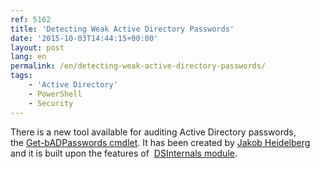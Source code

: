 ```yaml
---
ref: 5162
title: 'Detecting Weak Active Directory Passwords'
date: '2015-10-03T14:44:15+00:00'
layout: post
lang: en
permalink: /en/detecting-weak-active-directory-passwords/
tags:
    - 'Active Directory'
    - PowerShell
    - Security
---
```


There is a new tool available for&nbsp;auditing Active Directory passwords, the&nbsp;[Get-bADPasswords cmdlet](https://github.com/improsec/Get-bADpasswords). It&nbsp;has been created by&nbsp;[Jakob Heidelberg](https://twitter.com/JakobHeidelberg/) and&nbsp;it&nbsp;is&nbsp;built upon the features of&nbsp;&nbsp;[DSInternals module](https://www.dsinternals.com/en/downloads/).